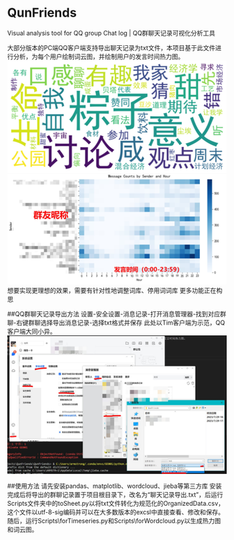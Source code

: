 # QunFriends
 Visual analysis tool for QQ group Chat log | QQ群聊天记录可视化分析工具

大部分版本的PC端QQ客户端支持导出聊天记录为txt文件，本项目基于此文件进行分析，为每个用户绘制词云图，并绘制用户的发言时间热力图。
![image](Pics/星海旅人·阿尔法_wordcloud.png)
![image](Pics/Snipaste_2023-07-29_18-28-10.jpg)
想要实现更理想的效果，需要有针对性地调整词库、停用词词库
更多功能正在构思

##QQ群聊天记录导出方法
设置-安全设置-消息记录-打开消息管理器-找到对应群聊-右键群聊选择导出消息记录-选择txt格式并保存
此处以Tim客户端为示范，QQ客户端大同小异。
![image](Pics/导出方法.jpg)

##使用方法
请先安装pandas、matplotlib、wordcloud、jieba等第三方库
安装完成后将导出的群聊记录置于项目根目录下，改名为“聊天记录导出.txt”，后运行Scripts文件夹中的toSheet.py以将txt文件转化为规范化的OrganizedData.csv，这个文件以utf-8-sig编码并可以在大多数版本的excsl中直接查看、修改和保存。
随后，运行Scripts\forTimeseries.py和Scripts\forWordcloud.py以生成热力图和词云图。